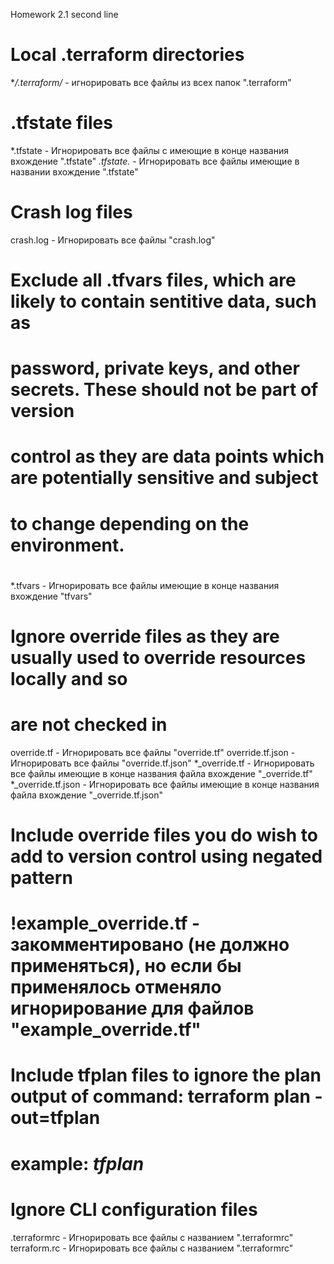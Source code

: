 Homework 2.1
second line

# Local .terraform directories
**/.terraform/* - игнорировать все файлы из всех папок ".terraform"

# .tfstate files
*.tfstate - Игнорировать все файлы с имеющие в конце названия вхождение ".tfstate"
*.tfstate.* - Игнорировать все файлы имеющие в названии вхождение ".tfstate"

# Crash log files
crash.log - Игнорировать все файлы "crash.log"

# Exclude all .tfvars files, which are likely to contain sentitive data, such as
# password, private keys, and other secrets. These should not be part of version 
# control as they are data points which are potentially sensitive and subject 
# to change depending on the environment.
#
*.tfvars - Игнорировать все файлы имеющие в конце названия вхождение "tfvars"

# Ignore override files as they are usually used to override resources locally and so
# are not checked in
override.tf - Игнорировать все файлы "override.tf"
override.tf.json - Игнорировать все файлы "override.tf.json"
*_override.tf - Игнорировать все файлы имеющие в конце названия файла вхождение "_override.tf"
*_override.tf.json - Игнорировать все файлы имеющие в конце названия файла вхождение "_override.tf.json"

# Include override files you do wish to add to version control using negated pattern
#
# !example_override.tf - закомментировано (не должно применяться), но если бы применялось отменяло игнорирование для файлов "example_override.tf"

# Include tfplan files to ignore the plan output of command: terraform plan -out=tfplan
# example: *tfplan*

# Ignore CLI configuration files
.terraformrc - Игнорировать все файлы с названием ".terraformrc"
terraform.rc - Игнорировать все файлы c названием ".terraformrc"